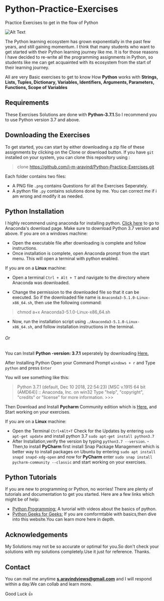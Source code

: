 # Python-Practice-Exercises
Practice Exercises to get in the flow of Python

![Alt Text](http://www.bcgsc.ca/about/resources/python-logo.gif)

The Python learning ecosystem has grown exponentially in the past few years, and still gaining momentum. I think that many students who want to get started with their Python learning journey like me. It is for those reasons I have decided to re-write all the programming assignments in Python, so students like me can get acquainted with its ecosystem from the start of their learning journey.

All are very Basic exercises to get to know How **Python** works with **Strings, Lists, Tuples, Dictionary, Variables, Identifiers,
Arguments, Parameters, Functions, Scope of Variables**

## Requirements
These Exercises Solutions are done with **Python-3.7.1**.So I recommend you to use Python version 3.7 and above.

## Downloading the Exercises
To get started, you can start by either downloading a zip file of these assignments by clicking on the Clone or download button. If you have `git` installed on your system, you can clone this repository using :

> clone https://github.com/i-m-aravind/Python-Practice-Exercises.git

Each folder contains two files:
- A PNG file `.png` contains Questions for all the Exercises Seperately.
- A python file `.py` contains solutions done by me. You can correct me if i am wrong and modify it as needed.

## Python Installation

I highly recommend using anaconda for installing python. [Click here](https://www.anaconda.com/download/) to go to Anaconda's download page. Make sure to download Python 3.7 version and above. If you are on a windows machine:

- Open the executable file after downloading is complete and follow instructions.
- Once installation is complete, open Anaconda prompt from the start menu. This will open a terminal with python enabled.

If you are on a **Linux** machine:

- Open a terminal `Ctrl + Alt + T` and navigate to the directory where Anaconda was downloaded.

- Change the permission to the downloaded file so that it can be executed. So if the downloaded file name is `Anaconda3-5.1.0-Linux-x86_64.sh`, then use the following command:

 > chmod a+x Anaconda3-5.1.0-Linux-x86_64.sh

- Now, run the installation script using `./Anaconda3-5.1.0-Linux-x86_64.sh`, and follow installation instructions in the terminal.

###### Or
You can Install **Python -version: 3.7.1** seperately by downloading [Here.](https://www.python.org/downloads/release/python-371/
)

After Installing Python Open your Command Prompt `windows + r` and Type `python` and press `Enter`

You will see something like this:
> Python 3.7.1 (default, Dec 10 2018, 22:54:23) [MSC v.1915 64 bit (AMD64)] :: Anaconda, Inc. on win32
> Type "help", "copyright", "credits" or "license" for more information. >>>

Then Download and Install **Pycharm** Community edition which is [Here.](https://www.jetbrains.com/pycharm/download/)
and Start working on your exercises. 

If you are on a **Linux** machine:

- Open the Terminal `Ctrl+Alt+T` Check for the Updates by entering `sudo apt-get update` and 
install python 3.7 `sudo apt-get install python3.7`
- After Installation,verify the version by typing `python3.7 --version`.
-Then,to install **PyCharm** first install Snap Package Management which is better way to install packages on Ubuntu
by entering 
`sudo apt install snapd snapd-xdg-open` 
and now for **PyCharm** enter 
`sudo snap install pycharm-community --classic` and start working on your exercises.

## Python Tutorials
If you are new to programming or Python, no worries! There are plenty of tutorials and documentation to get you started. Here are a few links which might be of help:
- [Python Programming:](https://pythonprogramming.net/introduction-to-python-programming/) A turorial with videos about the basics of python.
- [Python Geeks for Geeks:](https://www.geeksforgeeks.org/python-programming-examples/) If you are comformtable with basics,then dive into this website.You can learn more here in depth.

## Acknowledgements
My Solutions may not be so accurate or optimal for you.So don't check your solutions with my solutions completely.Use it just for reference. Thanks.

## Contact
You can mail me anytime **s.aravindviews@gmail.com** and I will respond within a day.We can collab and learn more.

Good Luck :thumbsup:
